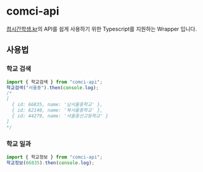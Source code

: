 # comci-api

[컴시간학생.kr](http://컴시간학생.kr/)의 API를 쉽게 사용하기 위한 Typescript를 지원하는 Wrapper 입니다.

## 사용법

### 학교 검색

```ts
import { 학교검색 } from "comci-api";
학교검색("서울중").then(console.log);
/*
[
  { id: 66835, name: '남서울중학교' },
  { id: 62140, name: '북서울중학교' },
  { id: 44279, name: '서울중산고등학교' }
]
*/
```

### 학교 일과

```ts
import { 학교정보 } from "comci-api";
학교정보(66835).then(console.log);
```
